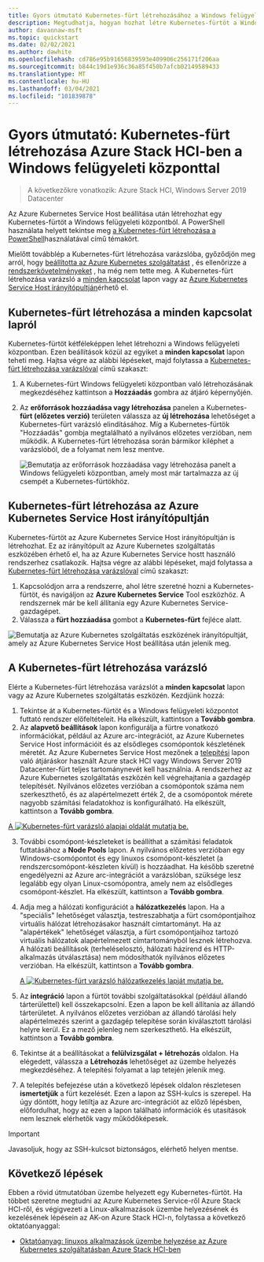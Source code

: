 ```yaml
---
title: Gyors útmutató Kubernetes-fürt létrehozásához a Windows felügyeleti központban
description: Megtudhatja, hogyan hozhat létre Kubernetes-fürtöt a Windows felügyeleti központban
author: davannaw-msft
ms.topic: quickstart
ms.date: 02/02/2021
ms.author: dawhite
ms.openlocfilehash: cd786e95b91656839593e409906c256171f206aa
ms.sourcegitcommit: b844c19d1e936c36a85f450b7afcb02149589433
ms.translationtype: MT
ms.contentlocale: hu-HU
ms.lasthandoff: 03/04/2021
ms.locfileid: "101839878"
---
```

# <a name="quickstart-create-a-kubernetes-cluster-on-azure-stack-hci-using-windows-admin-center"></a>Gyors útmutató: Kubernetes-fürt létrehozása Azure Stack HCI-ben a Windows felügyeleti központtal

> A következőkre vonatkozik: Azure Stack HCI, Windows Server 2019 Datacenter

Az Azure Kubernetes Service Host beállítása után létrehozhat egy Kubernetes-fürtöt a Windows felügyeleti központból. A PowerShell használata helyett tekintse meg [a Kubernetes-fürt létrehozása a PowerShell](create-kubernetes-cluster-powershell.md)használatával című témakört.

Mielőtt továbblép a Kubernetes-fürt létrehozása varázslóba, győződjön meg arról, hogy [beállította az Azure Kubernetes szolgáltatást](setup.md) , és ellenőrizze a [rendszerkövetelményeket](system-requirements.md) , ha még nem tette meg. A Kubernetes-fürt létrehozása varázsló a [minden kapcsolat](#creating-a-kubernetes-cluster-from-the-all-connections-page) lapon vagy az [Azure Kubernetes Service Host irányítópultján](#creating-a-kubernetes-cluster-from-the-azure-kubernetes-service-host-dashboard)érhető el.

## <a name="creating-a-kubernetes-cluster-from-the-all-connections-page"></a>Kubernetes-fürt létrehozása a minden kapcsolat lapról 

Kubernetes-fürtöt kétféleképpen lehet létrehozni a Windows felügyeleti központban. Ezen beállítások közül az egyiket a **minden kapcsolat** lapon teheti meg. Hajtsa végre az alábbi lépéseket, majd folytassa a [Kubernetes-fürt létrehozása varázslóval](#the-kubernetes-cluster-create-wizard) című szakaszt: 

1. A Kubernetes-fürt Windows felügyeleti központban való létrehozásának megkezdéséhez kattintson a **Hozzáadás** gombra az átjáró képernyőjén. 
2. Az **erőforrások hozzáadása vagy létrehozása** panelen a Kubernetes- **fürt (előzetes verzió)** területen válassza az **új létrehozása** lehetőséget a Kubernetes-fürt varázsló elindításához. Míg a Kubernetes-fürtök "Hozzáadás" gombja megtalálható a nyilvános előzetes verzióban, nem működik. A Kubernetes-fürt létrehozása során bármikor kiléphet a varázslóból, de a folyamat nem lesz mentve. 


    ![Bemutatja az erőforrások hozzáadása vagy létrehozása panelt a Windows felügyeleti központban, amely most már tartalmazza az új csempét a Kubernetes-fürtökhöz.](.\media\create-kubernetes-cluster\add-connection.png)
  
## <a name="creating-a-kubernetes-cluster-from-the-azure-kubernetes-service-host-dashboard"></a>Kubernetes-fürt létrehozása az Azure Kubernetes Service Host irányítópultján  

Kubernetes-fürtöt az Azure Kubernetes Service Host irányítópultján is létrehozhat. Ez az irányítópult az Azure Kubernetes szolgáltatás eszközében érhető el, ha az Azure Kubernetes Service hostt használó rendszerhez csatlakozik. Hajtsa végre az alábbi lépéseket, majd folytassa a [Kubernetes-fürt létrehozása varázslóval](#the-kubernetes-cluster-create-wizard) című szakaszt: 

1. Kapcsolódjon arra a rendszerre, ahol létre szeretné hozni a Kubernetes-fürtöt, és navigáljon az **Azure Kubernetes Service** Tool eszközhöz. A rendszernek már be kell állítania egy Azure Kubernetes Service-gazdagépet.
2. Válassza a **fürt hozzáadása** gombot a **Kubernetes-fürt** fejléce alatt.

![Bemutatja az Azure Kubernetes szolgáltatás eszközének irányítópultját, amely az Azure Kubernetes Service Host beállítása után jelenik meg.](.\media\setup\dashboard.png)
  
## <a name="the-kubernetes-cluster-create-wizard"></a>A Kubernetes-fürt létrehozása varázsló
Elérte a Kubernetes-fürt létrehozása varázslót a **minden kapcsolat** lapon vagy az Azure Kubernetes szolgáltatás eszközén. Kezdjünk hozzá:  

1. Tekintse át a Kubernetes-fürtöt és a Windows felügyeleti központot futtató rendszer előfeltételeit. Ha elkészült, kattintson a **Tovább gombra**. 
2. Az **alapvető beállítások** lapon konfigurálja a fürtre vonatkozó információkat, például az Azure arc-integrációt, az Azure Kubernetes Service Host információit és az elsődleges csomópontok készletének méretét. Az Azure Kubernetes Service Host mezőnek a [telepítési](setup.md) lapon való átjáráskor használt Azure stack HCI vagy Windows Server 2019 Datacenter-fürt teljes tartománynevét kell használnia. A rendszerhez az Azure Kubernetes szolgáltatás eszközén kell végrehajtania a gazdagép telepítését. Nyilvános előzetes verzióban a csomópontok száma nem szerkeszthető, és az alapértelmezett érték 2, de a csomópontok mérete nagyobb számítási feladatokhoz is konfigurálható. Ha elkészült, kattintson a **Tovább gombra**.

 [A ![ Kubernetes-fürt varázsló alapjai oldalát mutatja be. ](.\media\create-kubernetes-cluster\basics.png)](.\media\create-kubernetes-cluster\basics.png#lightbox)
 
3. További csomópont-készleteket is beállíthat a számítási feladatok futtatásához a **Node Pools** lapon. A nyilvános előzetes verzióban egy Windows-csomópontot és egy linuxos csomópont-készletet (a rendszercsomópont-készleten kívül) is hozzáadhat. Ha később szeretné engedélyezni az Azure arc-integrációt a varázslóban, szüksége lesz legalább egy olyan Linux-csomópontra, amely nem az elsődleges csomópont-készlet. Ha elkészült, kattintson a **Tovább gombra**.
4. Adja meg a hálózati konfigurációt a **hálózatkezelés** lapon. Ha a "speciális" lehetőséget választja, testreszabhatja a fürt csomópontjaihoz virtuális hálózat létrehozásakor használt címtartományt. Ha az "alapértékek" lehetőséget választja, a fürt csomópontjaihoz tartozó virtuális hálózatok alapértelmezett címtartományból lesznek létrehozva. A hálózati beállítások (terheléselosztó, hálózati házirend és HTTP-alkalmazás útválasztása) nem módosíthatók nyilvános előzetes verzióban. Ha elkészült, kattintson a **Tovább gombra**.

    [A ![ Kubernetes-fürt varázsló hálózatkezelés lapját mutatja be. ](.\media\create-kubernetes-cluster\networking.png)](\media\create-kubernetes-cluster\networking.png#lightbox)

5. Az **integráció** lapon a fürtöt további szolgáltatásokkal (például állandó tárterülettel) kell összekapcsolni. Ezen a lapon be kell állítania az állandó tárterületet. A nyilvános előzetes verzióban az állandó tárolási hely alapértelmezés szerint a gazdagép telepítése során kiválasztott tárolási helyre kerül. Ez a mező jelenleg nem szerkeszthető. Ha elkészült, kattintson a **Tovább gombra**.
6. Tekintse át a beállításokat a **felülvizsgálat + létrehozás** oldalon. Ha elégedett, válassza a **Létrehozás** lehetőséget az üzembe helyezés megkezdéséhez. A telepítési folyamat a lap tetején jelenik meg. 
7. A telepítés befejezése után a következő lépések oldalon részletesen **ismertetjük** a fürt kezelését. Ezen a lapon az SSH-kulcs is szerepel. Ha úgy döntött, hogy letiltja az Azure arc-integrációt az előző lépésben, előfordulhat, hogy az ezen a lapon található információk és utasítások nem lesznek elérhetők vagy működőképesek.

> [!IMPORTANT] 
> Javasoljuk, hogy az SSH-kulcsot biztonságos, elérhető helyen mentse.

## <a name="next-steps"></a>Következő lépések

Ebben a rövid útmutatóban üzembe helyezett egy Kubernetes-fürtöt. Ha többet szeretne megtudni az Azure Kubernetes Service-ről Azure Stack HCI-ről, és végigvezeti a Linux-alkalmazások üzembe helyezésének és kezelésének lépésein az AK-on Azure Stack HCI-n, folytassa a következő oktatóanyaggal:

- [Oktatóanyag: linuxos alkalmazások üzembe helyezése az Azure Kubernetes szolgáltatásban Azure Stack HCI-ben](deploy-linux-application.md)

